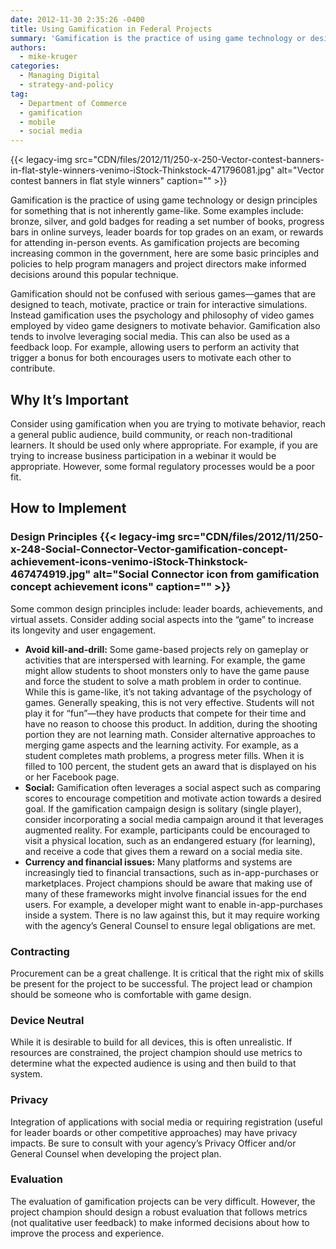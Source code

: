 ```yaml
---
date: 2012-11-30 2:35:26 -0400
title: Using Gamification in Federal Projects
summary: 'Gamification is the practice of using game technology or design principles for something that is not inherently game-like. Some examples include: bronze, silver, and gold badges for reading a set number of books, progress bars in online surveys, leader boards for top grades on an exam, or rewards for attending in-person events. As gamification projects are'
authors:
  - mike-kruger
categories:
  - Managing Digital
  - strategy-and-policy
tag:
  - Department of Commerce
  - gamification
  - mobile
  - social media
---
```


{{< legacy-img src="CDN/files/2012/11/250-x-250-Vector-contest-banners-in-flat-style-winners-venimo-iStock-Thinkstock-471796081.jpg" alt="Vector contest banners in flat style winners" caption="" >}} 

Gamification is the practice of using game technology or design principles for something that is not inherently game-like. Some examples include: bronze, silver, and gold badges for reading a set number of books, progress bars in online surveys, leader boards for top grades on an exam, or rewards for attending in-person events. As gamification projects are becoming increasing common in the government, here are some basic principles and policies to help program managers and project directors make informed decisions around this popular technique.

Gamification should not be confused with serious games—games that are designed to teach, motivate, practice or train for interactive simulations. Instead gamification uses the psychology and philosophy of video games employed by video game designers to motivate behavior. Gamification also tends to involve leveraging social media. This can also be used as a feedback loop. For example, allowing users to perform an activity that trigger a bonus for both encourages users to motivate each other to contribute.

## Why It&#8217;s Important

Consider using gamification when you are trying to motivate behavior, reach a general public audience, build community, or reach non-traditional learners. It should be used only where appropriate. For example, if you are trying to increase business participation in a webinar it would be appropriate. However, some formal regulatory processes would be a poor fit.

## How to Implement

### Design Principles {{< legacy-img src="CDN/files/2012/11/250-x-248-Social-Connector-Vector-gamification-concept-achievement-icons-venimo-iStock-Thinkstock-467474919.jpg" alt="Social Connector icon from gamification concept achievement icons" caption="" >}} 

Some common design principles include: leader boards, achievements, and virtual assets. Consider adding social aspects into the “game” to increase its longevity and user engagement.

  * **Avoid kill-and-drill:** Some game-based projects rely on gameplay or activities that are interspersed with learning. For example, the game might allow students to shoot monsters only to have the game pause and force the student to solve a math problem in order to continue. While this is game-like, it&#8217;s not taking advantage of the psychology of games. Generally speaking, this is not very effective. Students will not play it for “fun”—they have products that compete for their time and have no reason to choose this product. In addition, during the shooting portion they are not learning math. Consider alternative approaches to merging game aspects and the learning activity. For example, as a student completes math problems, a progress meter fills. When it is filled to 100 percent, the student gets an award that is displayed on his or her Facebook page.
  * **Social:** Gamification often leverages a social aspect such as comparing scores to encourage competition and motivate action towards a desired goal. If the gamification campaign design is solitary (single player), consider incorporating a social media campaign around it that leverages augmented reality. For example, participants could be encouraged to visit a physical location, such as an endangered estuary (for learning), and receive a code that gives them a reward on a social media site.
  * **Currency and financial issues:** Many platforms and systems are increasingly tied to financial transactions, such as in-app-purchases or marketplaces. Project champions should be aware that making use of many of these frameworks might involve financial issues for the end users. For example, a developer might want to enable in-app-purchases inside a system. There is no law against this, but it may require working with the agency&#8217;s General Counsel to ensure legal obligations are met.

### Contracting

Procurement can be a great challenge. It is critical that the right mix of skills be present for the project to be successful. The project lead or champion should be someone who is comfortable with game design.

### Device Neutral

While it is desirable to build for all devices, this is often unrealistic. If resources are constrained, the project champion should use metrics to determine what the expected audience is using and then build to that system.

### Privacy

Integration of applications with social media or requiring registration (useful for leader boards or other competitive approaches) may have privacy impacts. Be sure to consult with your agency&#8217;s Privacy Officer and/or General Counsel when developing the project plan.

### Evaluation

The evaluation of gamification projects can be very difficult. However, the project champion should design a robust evaluation that follows metrics (not qualitative user feedback) to make informed decisions about how to improve the process and experience.